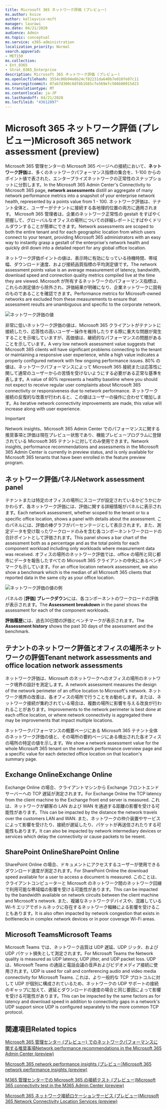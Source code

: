 ```yaml
---
title: Microsoft 365 ネットワーク評価 (プレビュー)
ms.author: kvice
author: kelleyvice-msft
manager: laurawi
ms.date: 04/21/2020
audience: Admin
ms.topic: conceptual
ms.service: o365-administration
localization_priority: Normal
search.appverid:
- MET150
ms.collection:
- Ent_O365
- Strat_O365_Enterprise
description: Microsoft 365 ネットワーク評価 (プレビュー)
ms.openlocfilehash: 3554c86b94e6b24cf82231da640b7e010fe07c11
ms.sourcegitcommit: 07ab7d300c8df8b1665cfe569efc506b00915d23
ms.translationtype: MT
ms.contentlocale: ja-JP
ms.lasthandoff: 04/21/2020
ms.locfileid: "43612897"
---
```

# <a name="microsoft-365-network-assessment-preview"></a><span data-ttu-id="36693-103">Microsoft 365 ネットワーク評価 (プレビュー)</span><span class="sxs-lookup"><span data-stu-id="36693-103">Microsoft 365 network assessment (preview)</span></span>

<span data-ttu-id="36693-104">Microsoft 365 管理センターの Microsoft 365 ページへの接続において、**ネットワーク評価**は、多くのネットワークパフォーマンス指標の集合を、1-100 からのポイント値で表された、エンタープライズネットワークの正常性のスナップショットに分割します。</span><span class="sxs-lookup"><span data-stu-id="36693-104">In the Microsoft 365 Admin Center's Connectivity to Microsoft 365 page, **network assessments** distill an aggregate of many network performance metrics into a snapshot of your enterprise network health, represented by a points value from 1 - 100.</span></span> <span data-ttu-id="36693-105">ネットワーク評価は、テナント全体と、ユーザーがテナントに接続する各地理的位置の両方に適用されます。 Microsoft 365 管理者は、企業のネットワーク正常性の gestalt をすばやく把握して、グローバルなオフィスの場所についての詳細レポートにすばやくドリルダウンすることが簡単にできます。</span><span class="sxs-lookup"><span data-stu-id="36693-105">Network assessments are scoped to both the entire tenant and for each geographic location from which users connect to your tenant, providing Microsoft 365 administrators with an easy way to instantly grasp a gestalt of the enterprise's network health and quickly drill down into a detailed report for any global office location.</span></span>

<span data-ttu-id="36693-106">ネットワーク評価ポイントの値は、表示時に有効になっている待機時間、帯域幅、ダウンロード速度、および接続品質指標の平均測定値です。</span><span class="sxs-lookup"><span data-stu-id="36693-106">The network assessment points value is an average measurement of latency, bandwidth, download speed and connection quality metrics compiled live at the time they are viewed.</span></span> <span data-ttu-id="36693-107">Microsoft が所有するネットワークのパフォーマンス指標は、これらの測定値から除外され、評価結果が明確になり、企業ネットワークに固有のものであることを確認できます。</span><span class="sxs-lookup"><span data-stu-id="36693-107">Performance metrics for Microsoft-owned networks are excluded from these measurements to ensure that assessment results are unambiguous and specific to the corporate network.</span></span>

![ネットワーク評価の値](Media/m365-mac-perf/m365-mac-perf-overview-score-top.png)

<span data-ttu-id="36693-109">非常に低いネットワーク評価の値は、Microsoft 365 クライアントがテナントに接続したり、応答性の高いユーザー操作を維持したりする際に重大な問題が発生することを示唆していますが、高価値は、継続的なパフォーマンスの問題があることを示しています。</span><span class="sxs-lookup"><span data-stu-id="36693-109">A very low network assessment value suggests that Microsoft 365 clients will have significant problems connecting to the tenant or maintaining a responsive user experience, while a high value indicates a properly configured network with few ongoing performance issues.</span></span> <span data-ttu-id="36693-110">80% の値は、ネットワークパフォーマンスによって Microsoft 365 接続または応答性に関して通常のユーザーからの苦情を受けないようにする必要がある正常な基準を表します。</span><span class="sxs-lookup"><span data-stu-id="36693-110">A value of 80% represents a healthy baseline where you should not expect to receive regular user complaints about Microsoft 365 connectivity or responsiveness due to network performance.</span></span> <span data-ttu-id="36693-111">ネットワーク接続の反復的な改善が行われると、この値はユーザーの操作に合わせて増加します。</span><span class="sxs-lookup"><span data-stu-id="36693-111">As iterative network connectivity improvements are made, this value will increase along with user experience.</span></span>

>[!IMPORTANT]
><span data-ttu-id="36693-112">Network insights、Microsoft 365 Admin Center でのパフォーマンスに関する推奨事項と評価は現在プレビュー状態であり、機能プレビュープログラムに登録されている Microsoft 365 テナントに対してのみ使用できます。</span><span class="sxs-lookup"><span data-stu-id="36693-112">Network insights, performance recommendations and assessments in the Microsoft 365 Admin Center is currently in preview status, and is only available for Microsoft 365 tenants that have been enrolled in the feature preview program.</span></span>

## <a name="network-assessment-panel"></a><span data-ttu-id="36693-113">ネットワーク評価パネル</span><span class="sxs-lookup"><span data-stu-id="36693-113">Network assessment panel</span></span>

<span data-ttu-id="36693-114">テナントまたは特定のオフィスの場所にスコープが設定されているかどうかにかかわらず、各ネットワーク評価には、評価に関する詳細情報がパネルに表示されます。</span><span class="sxs-lookup"><span data-stu-id="36693-114">Each network assessment, whether scoped to the tenant or to a specific office location, shows a panel with details about the assessment.</span></span> <span data-ttu-id="36693-115">このパネルには、評価の棒グラフがパーセンテージとして表示されます。また、測定データを受け取ったワークロードのみを含む各コンポーネントワークロードの合計ポイントとして評価されます。</span><span class="sxs-lookup"><span data-stu-id="36693-115">This panel shows a bar chart of the assessment both as a percentage and as the total points for each component workload including only workloads where measurement data was received.</span></span> <span data-ttu-id="36693-116">オフィスの場所のネットワーク評価では、office の場所と同じ都市にデータを報告したすべての Microsoft 365 クライアントの中央にあるベンチマークも示しています。</span><span class="sxs-lookup"><span data-stu-id="36693-116">For an office location network assessment, we also show a benchmark which is the median of all Microsoft 365 clients that reported data in the same city as your office location.</span></span>

![ネットワーク評価の値の例](Media/m365-mac-perf/m365-mac-perf-overview-score.png)

<span data-ttu-id="36693-118">パネルの [**評価] ブレークダウン**には、各コンポーネントのワークロードの評価が表示されます。</span><span class="sxs-lookup"><span data-stu-id="36693-118">The **Assessment breakdown** in the panel shows the assessment for each of the component workloads.</span></span>

<span data-ttu-id="36693-119">**評価履歴**には、過去30日間の評価とベンチマークが表示されます。</span><span class="sxs-lookup"><span data-stu-id="36693-119">The **Assessment history** shows the past 30 days of the assessment and the benchmark.</span></span>

## <a name="tenant-network-assessments-and-office-location-network-assessments"></a><span data-ttu-id="36693-120">テナントのネットワーク評価とオフィスの場所ネットワークの評価</span><span class="sxs-lookup"><span data-stu-id="36693-120">Tenant network assessments and office location network assessments</span></span>

<span data-ttu-id="36693-121">ネットワーク評価は、Microsoft のネットワークへのオフィスの場所のネットワーク境界の設計を測定します。</span><span class="sxs-lookup"><span data-stu-id="36693-121">A network assessment measures the design of the network perimeter of an office location to Microsoft's network.</span></span> <span data-ttu-id="36693-122">ネットワーク境界の改善は、各オフィスの場所で行うことをお勧めします。または、ネットワーク接続が集約されている場合は、複数の場所に影響を与える改良が行われることがあります。</span><span class="sxs-lookup"><span data-stu-id="36693-122">Improvements to the network perimeter is best done at each office location, or where network connectivity is aggregated there may be improvements that impact multiple locations.</span></span>

<span data-ttu-id="36693-123">ネットワークパフォーマンスの概要ページにある Microsoft 365 テナント全体のネットワーク評価の値と、その場所の要約ページにある検出された各オフィスの場所の特定の値を示します。</span><span class="sxs-lookup"><span data-stu-id="36693-123">We show a network assessment value for the whole Microsoft 365 tenant on the network performance overview page and a specific value for each detected office location on that location's summary page.</span></span>

## <a name="exchange-online"></a><span data-ttu-id="36693-124">Exchange Online</span><span class="sxs-lookup"><span data-stu-id="36693-124">Exchange Online</span></span>

<span data-ttu-id="36693-125">Exchange Online の場合、クライアントマシンから Exchange フロントエンドサーバーへの TCP 遅延が測定されます。</span><span class="sxs-lookup"><span data-stu-id="36693-125">For Exchange Online the TCP latency from the client machine to the Exchange front end server is measured.</span></span> <span data-ttu-id="36693-126">これは、ネットワークが顧客の LAN および WAN を通過する距離の影響を受ける可能性があります。</span><span class="sxs-lookup"><span data-stu-id="36693-126">This can be impacted by the distance the network travels over the customers LAN and WAN.</span></span> <span data-ttu-id="36693-127">また、ネットワークの仲介装置やサービスによって影響を受けたり、接続が遅延したり、パケットが再送信されたりする可能性もあります。</span><span class="sxs-lookup"><span data-stu-id="36693-127">It can also be impacted by network intermediary devices or services which delay the connectivity or cause packets to be resent.</span></span>

## <a name="sharepoint-online"></a><span data-ttu-id="36693-128">SharePoint Online</span><span class="sxs-lookup"><span data-stu-id="36693-128">SharePoint Online</span></span>

<span data-ttu-id="36693-129">SharePoint Online の場合、ドキュメントにアクセスするユーザーが使用できるダウンロード速度が測定されます。</span><span class="sxs-lookup"><span data-stu-id="36693-129">For SharePoint Online the download speed available for a user to access a document is measured.</span></span> <span data-ttu-id="36693-130">このことは、クライアントコンピューターと Microsoft のネットワーク間のネットワーク回線で利用可能な帯域幅の影響を受ける可能性があります。</span><span class="sxs-lookup"><span data-stu-id="36693-130">This can be impacted by the bandwidth available on network circuits between the client machine and Microsoft's network.</span></span> <span data-ttu-id="36693-131">また、複雑なネットワークデバイスや、混雑している Wi-fi エリアでボトルネックに存在するネットワーク輻輳による影響を受けることもあります。</span><span class="sxs-lookup"><span data-stu-id="36693-131">It is also often impacted by network congestion that exists in bottlenecks in complex network devices or in poor coverage Wi-Fi areas.</span></span>

## <a name="microsoft-teams"></a><span data-ttu-id="36693-132">Microsoft Teams</span><span class="sxs-lookup"><span data-stu-id="36693-132">Microsoft Teams</span></span>

<span data-ttu-id="36693-133">Microsoft Teams では、ネットワーク品質は UDP 遅延、UDP ジッタ、および UDP パケット損失として測定されます。</span><span class="sxs-lookup"><span data-stu-id="36693-133">For Microsoft Teams the Network quality is measured as UDP latency, UDP jitter, and UDP packet loss.</span></span> <span data-ttu-id="36693-134">UDP は、Microsoft Teams の通話と電話会議の音声およびビデオメディア接続に使用されます。</span><span class="sxs-lookup"><span data-stu-id="36693-134">UDP is used for call and conferencing audio and video media connectivity for Microsoft Teams.</span></span> <span data-ttu-id="36693-135">これは、より一般的な TCP プロトコルに対して UDP が個別に構成されているため、ネットワークの UDP サポートの接続のギャップに加えて、遅延とダウンロードの速度の場合と同じ要因によって影響を受ける可能性があります。</span><span class="sxs-lookup"><span data-stu-id="36693-135">This can be impacted by the same factors as for latency and download speed in addition to connectivity gaps in a network's UDP support since UDP is configured separately to the more common TCP protocol.</span></span>

## <a name="related-topics"></a><span data-ttu-id="36693-136">関連項目</span><span class="sxs-lookup"><span data-stu-id="36693-136">Related topics</span></span>

[<span data-ttu-id="36693-137">Microsoft 365 管理センター (プレビュー) でのネットワークパフォーマンスに関する推奨事項</span><span class="sxs-lookup"><span data-stu-id="36693-137">Network performance recommendations in the Microsoft 365 Admin Center (preview)</span></span>](office-365-network-mac-perf-overview.md)

[<span data-ttu-id="36693-138">Microsoft 365 network performance insights (プレビュー)</span><span class="sxs-lookup"><span data-stu-id="36693-138">Microsoft 365 network performance insights (preview)</span></span>](office-365-network-mac-perf-insights.md)

[<span data-ttu-id="36693-139">M365 管理センターでの Microsoft 365 の接続テスト (プレビュー)</span><span class="sxs-lookup"><span data-stu-id="36693-139">Microsoft 365 connectivity test in the M365 Admin Center (preview)</span></span>](office-365-network-mac-perf-onboarding-tool.md)

[<span data-ttu-id="36693-140">Microsoft 365 ネットワーク接続ロケーションサービス (プレビュー)</span><span class="sxs-lookup"><span data-stu-id="36693-140">Microsoft 365 Network Connectivity Location Services (preview)</span></span>](office-365-network-mac-location-services.md)
